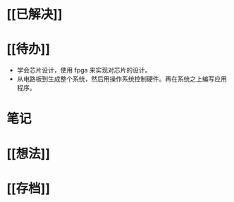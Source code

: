 # [[已解决]]

# [[待办]]
- 学会芯片设计，使用 fpga 来实现对芯片的设计。
- 从电路板到生成整个系统，然后用操作系统控制硬件。再在系统之上编写应用程序。

# 笔记

# [[想法]]

# [[存档]]